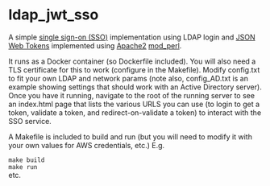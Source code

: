 # ldap_jwt_sso
A simple [single sign-on (SSO)](https://en.wikipedia.org/wiki/Single_sign-on) implementation using LDAP login and [JSON Web Tokens](https://jwt.io/) implemented using [Apache2](https://httpd.apache.org/) [mod_perl](https://perl.apache.org/).

It runs as a Docker container (so Dockerfile included). You will also need a TLS certificate for this to work (configure in the Makefile). Modify config.txt to fit your own LDAP and network params (note also, config_AD.txt is an example showing settings that should work with an Active Directory server). Once you have it running, navigate to the root of the running server to see an index.html page that lists the various URLS you can use (to login to get a token, validate a token, and redirect-on-validate a token) to interact with the SSO service.

A Makefile is included to build and run (but you will need to modify it with your own values for AWS credentials, etc.) E.g.

`make build`\
`make run`\
etc.
